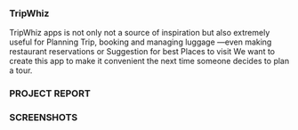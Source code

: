 ### TripWhiz

 TripWhiz apps is not only not a source of inspiration but also extremely useful for Planning Trip, booking and managing luggage —even making restaurant reservations or Suggestion for best Places to visit We want to create this app to make it convenient the next time someone decides to plan a tour. 
 
 ### PROJECT REPORT

### SCREENSHOTS
